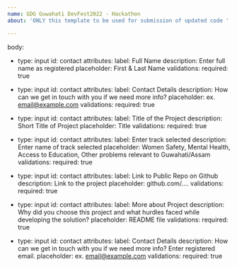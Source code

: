 ```yaml
---
name: GDG Guwahati DevFest2022 - Hackathon
about: 'ONLY this template to be used for submission of updated code '

---
```

body:
- type: input
    id: contact
    attributes:
      label: Full Name
      description: Enter full name as registered
      placeholder: First & Last Name
    validations:
      required: true
      
- type: input
    id: contact
    attributes:
      label: Contact Details
      description: How can we get in touch with you if we need more info?
      placeholder: ex. email@example.com
    validations:
      required: true
 
 - type: input
    id: contact
    attributes:
      label: Title of the Project
      description: Short Title of Project
      placeholder: Title
    validations:
      required: true
 
 - type: input
    id: contact
    attributes:
      label: Enter track selected
      description: Enter name of track selected
      placeholder: Women Safety, Mental Health, Access to Education, Other problems relevant to Guwahati/Assam
    validations:
      required: true
      
  - type: input
    id: contact
    attributes:
      label: Link to Public Repo on Github
      description: Link to the project
      placeholder: github.com/....
    validations:
      required: true
      
 - type: input
    id: contact
    attributes:
      label: More about Project
      description: Why did you choose this project and what hurdles faced while developing the solution?
      placeholder: README file
    validations:
      required: true
 
 - type: input
    id: contact
    attributes:
      label: Contact Details
      description: How can we get in touch with you if we need more info? Enter registered email.
      placeholder: ex. email@example.com
    validations:
      required: true
      
      
    
